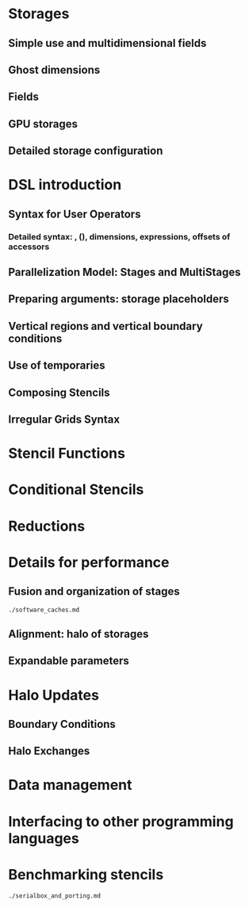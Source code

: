
Storages
========

Simple use and multidimensional fields
--------------------------------------

Ghost dimensions
----------------

Fields
------

GPU storages
------------

Detailed storage configuration
------------------------------

DSL introduction
================

Syntax for User Operators
-------------------------

### Detailed syntax: , (), dimensions, expressions, offsets of accessors

Parallelization Model: Stages and MultiStages
---------------------------------------------

Preparing arguments: storage placeholders
-----------------------------------------

Vertical regions and vertical boundary conditions
-------------------------------------------------

Use of temporaries
------------------

Composing Stencils
------------------

Irregular Grids Syntax
----------------------

Stencil Functions
=================

Conditional Stencils
====================

Reductions
==========

Details for performance
=======================

Fusion and organization of stages
---------------------------------

```include
./software_caches.md
```

Alignment: halo of storages
---------------------------

Expandable parameters
---------------------

Halo Updates
============

Boundary Conditions
-------------------

Halo Exchanges
--------------

Data management
===============

Interfacing to other programming languages
==========================================

Benchmarking stencils
=====================

```include
./serialbox_and_porting.md
```
